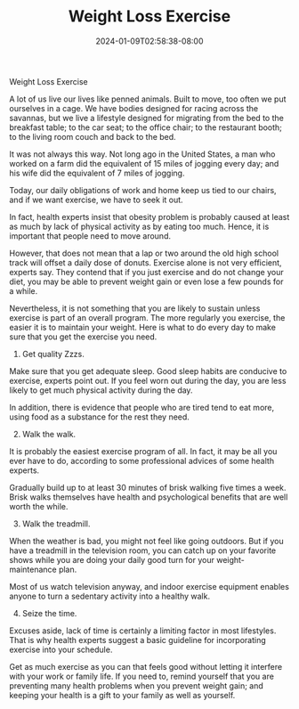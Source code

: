 ﻿---
title: "Weight Loss Exercise"
date: 2024-01-09T02:58:38-08:00
description: "Weight Lloss Tips for Web Success"
featured_image: "/images/Weight Lloss.jpg"
tags: ["Weight Lloss"]
---

Weight Loss Exercise

A lot of us live our lives like penned animals. Built to move, too often we put ourselves in a cage. We have bodies designed for racing across the savannas, but we live a lifestyle designed for migrating from the bed to the breakfast table; to the car seat; to the office chair; to the restaurant booth; to the living room couch and back to the bed.

It was not always this way. Not long ago in the United States, a man who worked on a farm did the equivalent of 15 miles of jogging every day; and his wife did the equivalent of 7 miles of jogging.

Today, our daily obligations of work and home keep us tied to our chairs, and if we want exercise, we have to seek it out.

In fact, health experts insist that obesity problem is probably caused at least as much by lack of physical activity as by eating too much. Hence, it is important that people need to move around.

However, that does not mean that a lap or two around the old high school track will offset a daily dose of donuts. Exercise alone is not very efficient, experts say. They contend that if you just exercise and do not change your diet, you may be able to prevent weight gain or even lose a few pounds for a while. 

Nevertheless, it is not something that you are likely to sustain unless exercise is part of an overall program. The more regularly you exercise, the easier it is to maintain your weight. Here is what to do every day to make sure that you get the exercise you need.

1. Get quality Zzzs.

Make sure that you get adequate sleep. Good sleep habits are conducive to exercise, experts point out. If you feel worn out during the day, you are less likely to get much physical activity during the day.

In addition, there is evidence that people who are tired tend to eat more, using food as a substance for the rest they need.

2. Walk the walk.

It is probably the easiest exercise program of all. In fact, it may be all you ever have to do, according to some professional advices of some health experts.

Gradually build up to at least 30 minutes of brisk walking five times a week. Brisk walks themselves have health and psychological benefits that are well worth the while.

3. Walk the treadmill.

When the weather is bad, you might not feel like going outdoors. But if you have a treadmill in the television room, you can catch up on your favorite shows while you are doing your daily good turn for your weight-maintenance plan.

Most of us watch television anyway, and indoor exercise equipment enables anyone to turn a sedentary activity into a healthy walk.

4. Seize the time.

Excuses aside, lack of time is certainly a limiting factor in most lifestyles. That is why health experts suggest a basic guideline for incorporating exercise into your schedule.

Get as much exercise as you can that feels good without letting it interfere with your work or family life. If you need to, remind yourself that you are preventing many health problems when you prevent weight gain; and keeping your health is a gift to your family as well as yourself.




